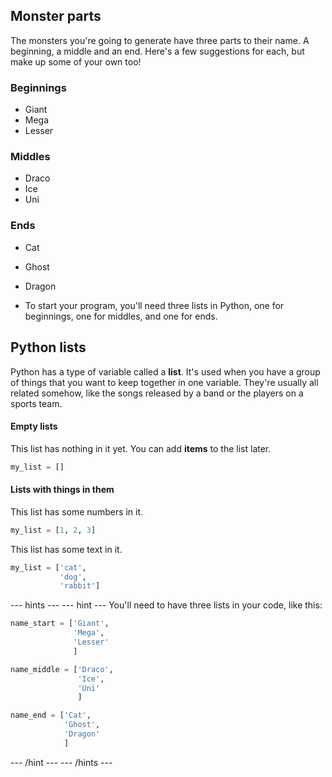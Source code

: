 ## Monster parts
The monsters you're going to generate have three parts to their name. A beginning, a middle and an end. Here's a few suggestions for each, but make up some of your own too!

### Beginnings
  - Giant
  - Mega
  - Lesser

### Middles
  - Draco
  - Ice
  - Uni

### Ends
  - Cat
  - Ghost
  - Dragon

  - To start your program, you'll need three lists in Python, one for beginnings, one for middles, and one for ends.

## Python lists
Python has a type of variable called a **list**. It's used when you have a group of things that you want to keep together in one variable. They're usually all related somehow, like the songs released by a band or the players on a sports team.

#### Empty lists
This list has nothing in it yet. You can add **items** to the list later.

```python
my_list = []
```

#### Lists with things in them
This list has some numbers in it.

```python
my_list = [1, 2, 3]
```

This list has some text in it.

```python
my_list = ['cat',
           'dog',
           'rabbit']
```

--- hints ---
--- hint ---
You'll need to have three lists in your code, like this:

```python
name_start = ['Giant',
              'Mega',
              'Lesser'
              ]

name_middle = ['Draco',
               'Ice',
               'Uni'
               ]

name_end = ['Cat',
            'Ghost',
            'Dragon'
            ]
```
--- /hint ---
--- /hints ---
 